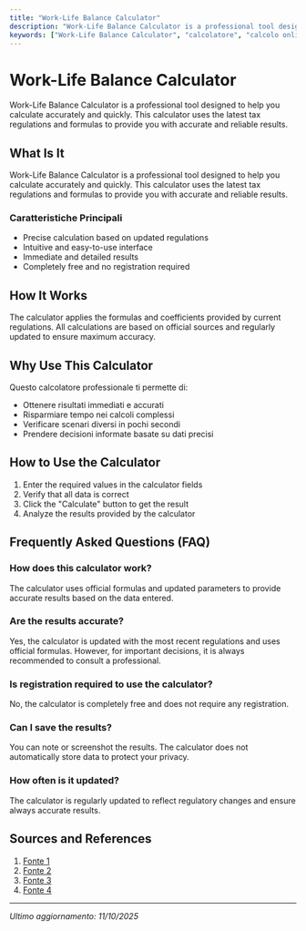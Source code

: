 ```yaml
---
title: "Work-Life Balance Calculator"
description: "Work-Life Balance Calculator is a professional tool designed to help you calculate accurately and quickly. This calculator uses the latest tax regulations and formulas to provide you with accurate and reliable results."
keywords: ["Work-Life Balance Calculator", "calcolatore", "calcolo online"]
---
```


# Work-Life Balance Calculator

Work-Life Balance Calculator is a professional tool designed to help you calculate accurately and quickly. This calculator uses the latest tax regulations and formulas to provide you with accurate and reliable results.

## What Is It

Work-Life Balance Calculator is a professional tool designed to help you calculate accurately and quickly. This calculator uses the latest tax regulations and formulas to provide you with accurate and reliable results.

### Caratteristiche Principali

- Precise calculation based on updated regulations
- Intuitive and easy-to-use interface
- Immediate and detailed results
- Completely free and no registration required

## How It Works

The calculator applies the formulas and coefficients provided by current regulations. All calculations are based on official sources and regularly updated to ensure maximum accuracy.

## Why Use This Calculator

Questo calcolatore professionale ti permette di:

- Ottenere risultati immediati e accurati
- Risparmiare tempo nei calcoli complessi
- Verificare scenari diversi in pochi secondi
- Prendere decisioni informate basate su dati precisi

## How to Use the Calculator

1. Enter the required values in the calculator fields
2. Verify that all data is correct
3. Click the "Calculate" button to get the result
4. Analyze the results provided by the calculator

## Frequently Asked Questions (FAQ)

### How does this calculator work?

The calculator uses official formulas and updated parameters to provide accurate results based on the data entered.

### Are the results accurate?

Yes, the calculator is updated with the most recent regulations and uses official formulas. However, for important decisions, it is always recommended to consult a professional.

### Is registration required to use the calculator?

No, the calculator is completely free and does not require any registration.

### Can I save the results?

You can note or screenshot the results. The calculator does not automatically store data to protect your privacy.

### How often is it updated?

The calculator is regularly updated to reflect regulatory changes and ensure always accurate results.

## Sources and References

1. [Fonte 1](https://www.skal.es/)
2. [Fonte 2](https://www.cnn.com/2008/LIVING/worklife/06/04/balance.calculator/?iref=nextin)
3. [Fonte 3](https://qxmd.com/calculate/calculator_565/worklife-balance?buildpack=medscape)
4. [Fonte 4](https://www.ccianesthesia.com/work-life-calculator/)

---

*Ultimo aggiornamento: 11/10/2025*

